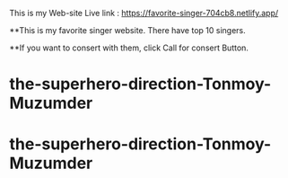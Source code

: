 This is my Web-site Live link : https://favorite-singer-704cb8.netlify.app/

**This is my favorite singer website. 
There have top 10 singers.


**If you want to consert with them, click Call for consert Button.

# the-superhero-direction-Tonmoy-Muzumder

# the-superhero-direction-Tonmoy-Muzumder
